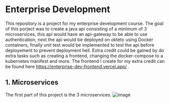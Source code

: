 # Enterprise Development

This repository is a project for my enterprise development course. The goal of this porject was to create a java api consisting of a minimum of 3 microservices, this api would have an api-gateway to be able to use authentication, next the api would be deployed on okteto using Docker containers, finally unit test would be implemented to test the api before deployement to prevent deployment hell. Extra credit could be gained by do extra tasks such as creating a frontend, changing the docker-compose to a kubernetes manifest and more. The frontend I create for my extra credit can be found here https://enterprise-dev-frontend.vercel.app/ .

## 1. Microservices

The first part of this project is the 3 microservices.
![image](https://github.com/sebastian-vangrieken/enterprise_dev/assets/91123328/57309763-0d1e-41ce-b3a6-ea34ebeee3f7)
